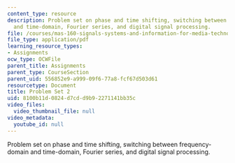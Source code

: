 ```yaml
---
content_type: resource
description: Problem set on phase and time shifting, switching between frequency-domain
  and time-domain, Fourier series, and digital signal processing.
file: /courses/mas-160-signals-systems-and-information-for-media-technology-fall-2007/8100b11d0824d7cdd9b92271141bb35c_ps2.pdf
file_type: application/pdf
learning_resource_types:
- Assignments
ocw_type: OCWFile
parent_title: Assignments
parent_type: CourseSection
parent_uid: 556852e9-a999-09f6-77a8-fcf67d503d61
resourcetype: Document
title: Problem Set 2
uid: 8100b11d-0824-d7cd-d9b9-2271141bb35c
video_files:
  video_thumbnail_file: null
video_metadata:
  youtube_id: null
---
```

Problem set on phase and time shifting, switching between frequency-domain and time-domain, Fourier series, and digital signal processing.

